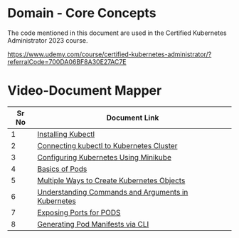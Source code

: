 # Domain - Core Concepts

The code mentioned in this document are used in the Certified Kubernetes Administrator 2023 course.

https://www.udemy.com/course/certified-kubernetes-administrator/?referralCode=700DA06BF8A30E27AC7E

# Video-Document Mapper


| Sr No | Document Link |
| ------ | ------ |
| 1 | [Installing Kubectl][PlDa] |
| 2 | [Connecting kubectl to Kubernetes Cluster][PlDb] |
| 3 | [Configuring Kubernetes Using Minikube][PlDc] |
| 4 | [Basics of Pods][PlDd] |
| 5 | [Multiple Ways to Create Kubernetes Objects][PlDe] |
| 6 | [Understanding Commands and Arguments in Kubernetes][PlDf] |
| 7 | [Exposing Ports for PODS][PlDg] |
| 8 | [Generating Pod Manifests via CLI][PlDh] |

   [PlDa]: <./install-kubectl.md>
   [PlDb]: <./kubectl-to-k8s.md>
   [PlDc]: <./minikube-install.md>
   [PlDd]: <./basic-pods.md>
   [PlDe]: <./pod-manifest.md>
   [PlDf]: <./cmd-args.md>
   [PlDg]: <./expose-pods.md>
   [PlDh]: <./pod-manifest-cli.md>

